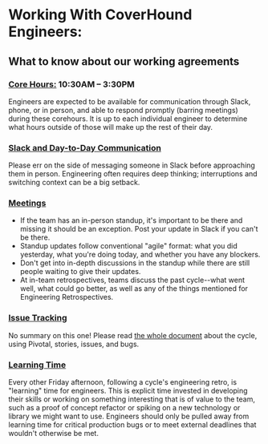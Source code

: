 # Working With CoverHound Engineers:
## What to know about our working agreements

### [Core Hours:](./people/Communication.md) 10:30AM – 3:30PM

Engineers are expected to be available for communication through Slack, phone,
or in person, and able to respond promptly (barring meetings) during these
corehours. It is up to each individual engineer to determine what hours outside
of those will make up the rest of their day.

### [Slack and Day-to-Day Communication](./people/Communication.md)

Please err on the side of messaging someone in Slack before approaching them in
person. Engineering often requires deep thinking; interruptions and switching
context can be a big setback.

### [Meetings](./people/Meetings.md)

- If the team has an in-person standup, it's important to be there and missing
  it should be an exception. Post your update in Slack if you can't be there.
- Standup updates follow conventional "agile" format: what you did yesterday,
  what you're doing today, and whether you have any blockers.
- Don't get into in-depth discussions in the standup while there are still people
  waiting to give their updates.
- At in-team retrospectives, teams discuss the past cycle--what went well, what
  could go better, as well as any of the things mentioned for Engineering
  Retrospectives.

### [Issue Tracking](./process/Issue-Tracking.md)

No summary on this one! Please read [the whole document](./process/Issue-Tracking.md)
about the cycle, using Pivotal, stories, issues, and bugs.

### [Learning Time](./process/Learning-Time.md)

Every other Friday afternoon, following a cycle's engineering retro, is 
"learning" time for engineers. This is explicit time invested in developing
their skills or working on something interesting that is of value to the team,
such as a proof of concept refactor or spiking on a new technology or library
we might want to use. Engineers should only be pulled away from learning time
for critical production bugs or to meet external deadlines that wouldn't
otherwise be met.
